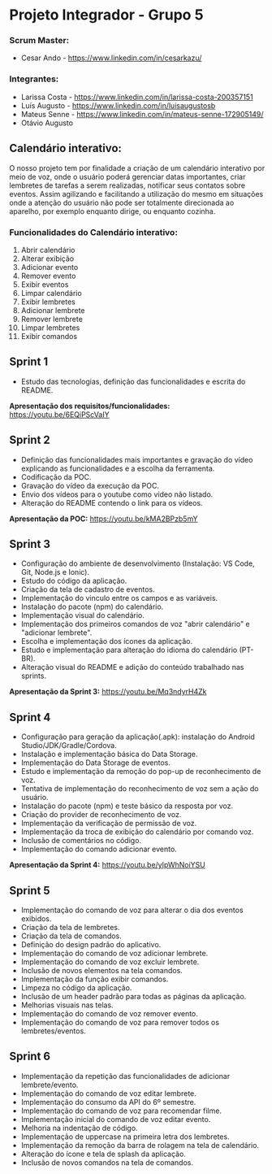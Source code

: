 # Projeto Integrador - Grupo 5

### Scrum Master:

- Cesar Ando - https://www.linkedin.com/in/cesarkazu/

### Integrantes:

- Larissa Costa - https://www.linkedin.com/in/larissa-costa-200357151
- Luís Augusto - https://www.linkedin.com/in/luisaugustosb
- Mateus Senne - https://www.linkedin.com/in/mateus-senne-172905149/
- Otávio Augusto 

## Calendário interativo:

O nosso projeto tem por finalidade a criação de um calendário interativo por meio de voz, onde o usuário poderá gerenciar datas importantes, criar lembretes de tarefas a serem realizadas, notificar seus contatos sobre eventos. Assim agilizando e facilitando a utilização do mesmo em situações onde a atenção do usuário não pode ser totalmente direcionada ao aparelho, por exemplo enquanto dirige, ou enquanto cozinha.

### Funcionalidades do Calendário interativo:

1. Abrir calendário
2. Alterar exibição
3. Adicionar evento
4. Remover evento
5. Exibir eventos
6. Limpar calendário
7. Exibir lembretes
8. Adicionar lembrete
9. Remover lembrete
10. Limpar lembretes
11. Exibir comandos

## Sprint 1

- Estudo das tecnologias, definição das funcionalidades e escrita do README.

**Apresentação dos requisitos/funcionalidades:** https://youtu.be/6EQiPScVaIY

## Sprint 2

- Definição das funcionalidades mais importantes e gravação do vídeo explicando as funcionalidades e a escolha da ferramenta.
- Codificação da POC.
- Gravação do vídeo da execução da POC.
- Envio dos vídeos para o youtube como vídeo não listado.
- Alteração do README contendo o link para os vídeos.

**Apresentação da POC:** https://youtu.be/kMA2BPzb5mY

## Sprint 3

- Configuração do ambiente de desenvolvimento (Instalação: VS Code, Git, Node.js e Ionic).
- Estudo do código da aplicação.
- Criação da tela de cadastro de eventos.
- Implementação do vinculo entre os campos e as variáveis.
- Instalação do pacote (npm) do calendário.
- Implementação visual do calendário.
- Implementação dos primeiros comandos de voz "abrir calendário" e "adicionar lembrete".
- Escolha e implementação dos ícones da aplicação.
- Estudo e implementação para alteração do idioma do calendário (PT-BR).
- Alteração visual do README e adição do conteúdo trabalhado nas sprints.

**Apresentação da Sprint 3:** https://youtu.be/Mq3ndyrH4Zk 

## Sprint 4

- Configuração para geração da aplicação(.apk): instalação do Android Studio/JDK/Gradle/Cordova.
- Instalação e implementação básica do Data Storage.
- Implementação do Data Storage de eventos.
- Estudo e implementação da remoção do pop-up de reconhecimento de voz.
- Tentativa de implementação do reconhecimento de voz sem a ação do usuário.
- Instalação do pacote (npm) e teste básico da resposta por voz.
- Criação do provider de reconhecimento de voz.
- Implementação da verificação de permissão de voz.
- Implementação da troca de exibição do calendário por comando voz.
- Inclusão de comentários no código.
- Implementação do comando adicionar evento.

**Apresentação da Sprint 4:** https://youtu.be/yIpWhNoiYSU

## Sprint 5

- Implementação do comando de voz para alterar o dia dos eventos exibidos.
- Criação da tela de lembretes.
- Criação da tela de comandos.
- Definição do design padrão do aplicativo.
- Implementação do comando de voz adicionar lembrete.
- Implementação do comando de voz excluir lembrete.
- Inclusão de novos elementos na tela comandos.
- Implementação da função exibir comandos.
- Limpeza no código da aplicação.
- Inclusão de um header padrão para todas as páginas da aplicação.
- Melhorias visuais nas telas.
- Implementação do comando de voz remover evento.
- Implementação do comando de voz para remover todos os lembretes/eventos.

## Sprint 6

- Implementação da repetição das funcionalidades de adicionar lembrete/evento.
- Implementação do comando de voz editar lembrete.
- Implementação do consumo da API do 6º semestre.
- Implementação do comando de voz para recomendar filme.
- Implementação inicial do comando de voz editar evento.
- Melhoria na indentação de código.
- Implementação de uppercase na primeira letra dos lembretes.
- Implementação da remoção da barra de rolagem na tela de calendário.
- Alteração do ícone e tela de splash da aplicação.
- Inclusão de novos comandos na tela de comandos.
